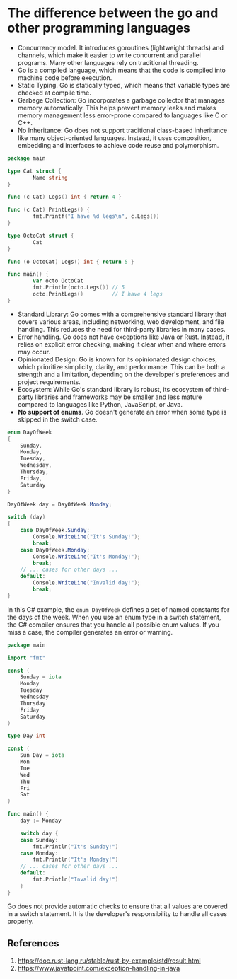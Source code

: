 
# The difference between the go and other programming languages

- Concurrency model. It introduces goroutines (lightweight threads) and channels, which make it easier to write concurrent and parallel programs. Many other languages rely on traditional threading.
- Go is a compiled language, which means that the code is compiled into machine code before execution.
- Static Typing. Go is statically typed, which means that variable types are checked at compile time.
- Garbage Collection: Go incorporates a garbage collector that manages memory automatically. This helps prevent memory leaks and makes memory management less error-prone compared to languages like C or C++.
- No Inheritance: Go does not support traditional class-based inheritance like many object-oriented languages. Instead, it uses composition, embedding and interfaces to achieve code reuse and polymorphism.
```go
package main

type Cat struct {
        Name string
}

func (c Cat) Legs() int { return 4 }

func (c Cat) PrintLegs() {
        fmt.Printf("I have %d legs\n", c.Legs())
}

type OctoCat struct {
        Cat
}

func (o OctoCat) Legs() int { return 5 }

func main() {
        var octo OctoCat
        fmt.Println(octo.Legs()) // 5
        octo.PrintLegs()         // I have 4 legs
}
```
- Standard Library: Go comes with a comprehensive standard library that covers various areas, including networking, web development, and file handling. This reduces the need for third-party libraries in many cases.
- Error handling. Go does not have exceptions like Java or Rust. Instead, it relies on explicit error checking, making it clear when and where errors may occur. 
- Opinionated Design: Go is known for its opinionated design choices, which prioritize simplicity, clarity, and performance. This can be both a strength and a limitation, depending on the developer's preferences and project requirements.
- Ecosystem: While Go's standard library is robust, its ecosystem of third-party libraries and frameworks may be smaller and less mature compared to languages like Python, JavaScript, or Java.
- **No support of enums**.  Go doesn't generate an error when some type is skipped in the switch case. 
```csharp
enum DayOfWeek
{
    Sunday,
    Monday,
    Tuesday,
    Wednesday,
    Thursday,
    Friday,
    Saturday
}

DayOfWeek day = DayOfWeek.Monday;

switch (day)
{
    case DayOfWeek.Sunday:
        Console.WriteLine("It's Sunday!");
        break;
    case DayOfWeek.Monday:
        Console.WriteLine("It's Monday!");
        break;
    // ... cases for other days ...
    default:
        Console.WriteLine("Invalid day!");
        break;
}
```
In this C# example, the `enum DayOfWeek` defines a set of named constants for the days of the week. When you use an enum type in a switch statement, the C# compiler ensures that you handle all possible enum values. If you miss a case, the compiler generates an error or warning.
```go
package main

import "fmt"

const (
    Sunday = iota
    Monday
    Tuesday
    Wednesday
    Thursday
    Friday
    Saturday
)

type Day int

const (
    Sun Day = iota
    Mon
    Tue
    Wed
    Thu
    Fri
    Sat
)

func main() {
    day := Monday

    switch day {
    case Sunday:
        fmt.Println("It's Sunday!")
    case Monday:
        fmt.Println("It's Monday!")
    // ... cases for other days ...
    default:
        fmt.Println("Invalid day!")
    }
}
```
Go does not provide automatic checks to ensure that all values are covered in a switch statement. It is the developer's responsibility to handle all cases properly.

## References
1. https://doc.rust-lang.ru/stable/rust-by-example/std/result.html 
2. https://www.javatpoint.com/exception-handling-in-java